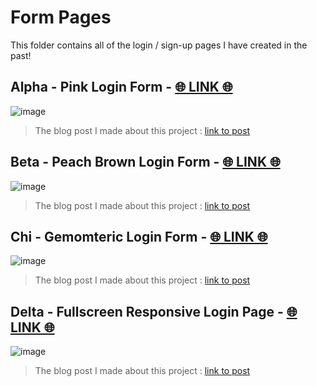 # Form Pages

This folder contains all of the login / sign-up pages I have created in the past!

## Alpha - Pink Login Form - [🌐 LINK 🌐](https://xiacodes.github.io/Template-Websites/forms/Alpha-Pink-Login-Form/index.html)
![image](https://github.com/xiacodes/Template-Websites/assets/113255772/de76125f-c2e7-433f-93f9-c9f86dc82f43)
> The blog post I made about this project : [link to post](https://xiacodes.tumblr.com/post/731346404864327680/revamp-old-webpages-1)

## Beta - Peach Brown Login Form - [🌐 LINK 🌐](https://xiacodes.github.io/Template-Websites/forms/Beta-Peach-Brown-Login-Form/index.html)
![image](https://github.com/xiacodes/Template-Websites/assets/113255772/04811929-d3d6-4c1f-8af3-367484a21e4d)
> The blog post I made about this project : [link to post](https://xiacodes.tumblr.com/post/731435557393252352/revamp-old-webpages-2)

## Chi - Gemomteric Login Form - [🌐 LINK 🌐](https://xiacodes.github.io/Template-Websites/forms/Chi-Geometric-Login-Form/index.html)
![image](https://github.com/xiacodes/Template-Websites/assets/113255772/20a8b866-6692-4472-afe4-2c4b46cd3b7f)
> The blog post I made about this project : [link to post](https://xiacodes.tumblr.com/post/731526945343520768/revamp-old-webpages-3)

## Delta - Fullscreen Responsive Login Page - [🌐 LINK 🌐](https://xiacodes.github.io/Template-Websites/forms/Delta-Fullscreen-Responsive-Login-Page/index.html)
![image](https://github.com/xiacodes/Template-Websites/assets/113255772/b0479cc3-5062-4053-977e-9752d9dcc2e7)
> The blog post I made about this project : [link to post](https://xiacodes.tumblr.com/post/731609209549029376/revamp-old-webpages-4)
